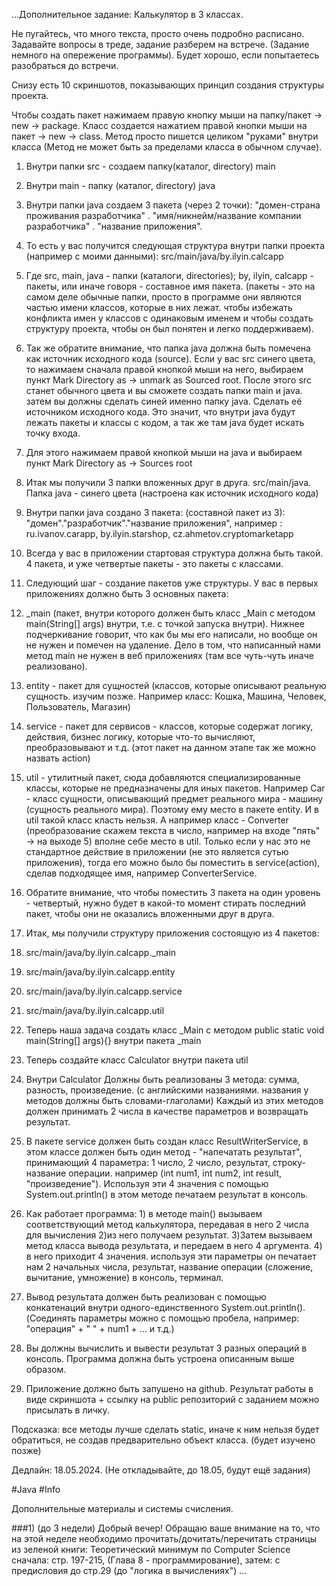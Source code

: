 ...Дополнительное задание: Калькулятор в 3 классах.

Не пугайтесь, что много текста, просто очень подробно расписано. Задавайте вопросы в треде, задание разберем на встрече. (Задание немного на опережение программы). Будет хорошо, если попытаетесь разобраться до встречи.

Снизу есть 10 скриншотов, показывающих принцип создания структуры проекта. 

Чтобы создать пакет нажимаем правую кнопку мыши на папку/пакет → new → package. Класс создается нажатием правой кнопки мыши на пакет → new → class. Метод просто пишется целиком "руками" внутри класса (Метод не может быть за пределами класса в обычном случае).

1. Внутри папки src - создаем папку(каталог, directory) main
2. Внутри main - папку (каталог, directory) java
3. Внутри папки java создаем 3 пакета (через 2 точки): "домен-страна проживания разработчика" . "имя/никнейм/название компании разработчика" . "название приложения". 
4. То есть у вас получится следующая структура внутри папки проекта (например с моими данными): src/main/java/by.ilyin.calcapp
5. Где src, main, java - папки (каталоги, directories); by, ilyin, calcapp - пакеты, или иначе говоря - составное имя пакета. (пакеты - это на самом деле обычные папки, просто в программе они являются частью имени классов, которые в них лежат. чтобы избежать конфликта имен у классов с одинаковым именем и чтобы создать структуру проекта, чтобы он был понятен и легко поддерживаем).
6. Так же обратите внимание, что папка java должна быть помечена как источник исходного кода (source). Если у вас src синего цвета, то нажимаем сначала правой кнопкой мыши на него, выбираем пункт Mark Directory as → unmark as Sourced root. После этого src станет обычного цвета и вы сможете создать папки main и java. затем вы должны сделать синей именно папку java. Сделать её источником исходного кода. Это значит, что внутри java будут лежать пакеты и классы с кодом, а так же там java будет искать точку входа.
7.  Для этого нажимаем правой кнопкой мыши на java и выбираем пункт Mark Directory as → Sources root
8. Итак мы получили 3 папки вложенных друг в друга. src/main/java. Папка java - синего цвета (настроена как источник исходного кода)
9. Внутри папки java создано 3 пакета: (составной пакет из 3): "домен"."разработчик"."название приложения", например : ru.ivanov.carapp, by.ilyin.starshop, cz.ahmetov.cryptomarketapp
10. Всегда у вас в приложении стартовая структура должна быть такой. 4 пакета, и уже четвертые пакеты - это пакеты с классами. 
11. Следующий шаг - создание пакетов уже структуры. У вас в первых приложениях должно быть 3 основных пакета: 
12. _main (пакет, внутри которого должен быть класс _Main с методом main(String[] args) внутри, т.е. с точкой запуска внутри). Нижнее подчеркивание говорит, что как бы мы его написали, но вообще он не нужен и помечен на удаление. Дело в том, что написанный нами метод main не нужен в веб приложениях (там все чуть-чуть иначе реализовано). 
13. entity - пакет для сущностей (классов, которые описывают реальную сущность. изучим позже. Например класс: Кошка, Машина, Человек, Пользователь, Магазин)
14. service - пакет для сервисов - классов, которые содержат логику, действия, бизнес логику, которые что-то вычисляют, преобразовывают и т.д. (этот пакет на данном этапе так же можно назвать action)
15. util - утилитный пакет, сюда добавляются специализированные классы, которые не предназначены для иных пакетов. Например Car - класс сущности, описывающий предмет реального мира - машину (сущность реального мира). Поэтому ему место в пакете entity. И в util такой класс класть нельзя. А например класс - Converter (преобразование скажем текста в число, например на входе "пять" → на выходе 5) вполне себе место в util. Только если у нас это не стандартное действие в приложении (не это является сутью приложения), тогда его можно было бы поместить в service(action), сделав подходящее имя, например ConverterService.
16. Обратите внимание, что чтобы поместить 3 пакета на один уровень - четвертый, нужно будет в какой-то момент стирать последний пакет, чтобы они не оказались вложенными друг в друга.

17. Итак, мы получили структуру приложения состоящую из 4 пакетов: 
18. src/main/java/by.ilyin.calcapp._main
19. src/main/java/by.ilyin.calcapp.entity
20. src/main/java/by.ilyin.calcapp.service
21. src/main/java/by.ilyin.calcapp.util
22. Теперь наша задача создать класс _Main с методом public static void main(String[] args){} внутри пакета _main
23. Теперь создайте класс Calculator внутри пакета util
24. Внутри Calculator Должны быть реализованы 3 метода: сумма, разность, произведение. (с английскими названиями. названия у методов должны быть словами-глаголами) Каждый из этих методов должен принимать 2 числа в качестве параметров и возвращать результат.
25. В пакете service должен быть создан класс ResultWriterService, в этом классе должен быть один метод - "напечатать результат", принимающий 4 параметра: 1 число, 2 число, результат, строку-название операции. например (int num1, int num2, int result, "произведение"). Используя эти 4 значения с помощью System.out.println() в этом методе печатаем результат в консоль.
26. Как работает программа: 1) в методе main() вызываем соответствующий метод калькулятора, передавая в него 2 числа для вычисления 2)из него получаем результат. 3)Затем вызываем метод класса вывода результата, и передаем в него 4 аргумента. 4) в него приходит 4 значения. используя эти параметры он печатает нам 2 начальных числа, результат, название операции (сложение, вычитание, умножение) в консоль, терминал.
27. Вывод результата должен быть реализован с помощью конкатенаций внутри одного-единственного System.out.println(). (Соединять параметры можно с помощью пробела, например: "операция" + " " + num1 + ... и т.д.)
28. Вы должны вычислить и вывести результат 3 разных операций в консоль. Программа должна быть устроена описанным выше образом.
29. Приложение должно быть запушено на github. Результат работы в виде скриншота + ссылку на public репозиторий с заданием можно присылать в личку.


Подсказка: все методы лучше сделать static, иначе к ним нельзя будет обратиться, не создав предварительно объект класса. (будет изучено позже)

Дедлайн: 18.05.2024. 
(Не откладывайте, до 18.05, будут ещё задания)

#Java #Info

Дополнительные материалы и системы счисления.

###1)
(до 3 недели)
Добрый вечер! Обращаю ваше внимание на то, что на этой неделе необходимо прочитать/дочитать/перечитать страницы из зеленой книги:
Теоретический минимум по Computer Science
сначала:
стр. 197-215, (Глава 8 - программирование),
затем:
с предисловия до стр.29 (до "логика в вычислениях")
...
